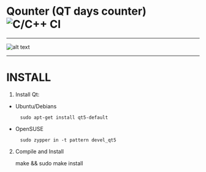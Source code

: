 # Qounter (QT days counter) ![C/C++ CI](https://github.com/vicentebolea/qounter/workflows/C/C++%20CI/badge.svg)

---

![alt text](https://github.com/vicentebolea/quonter/raw/master/qounter.png)

---

# INSTALL

1. Install Qt:
  - Ubuntu/Debians
```
     sudo apt-get install qt5-default
```
  - OpenSUSE
```
     sudo zypper in -t pattern devel_qt5
```
2. Compile and Install

    make && sudo make install
